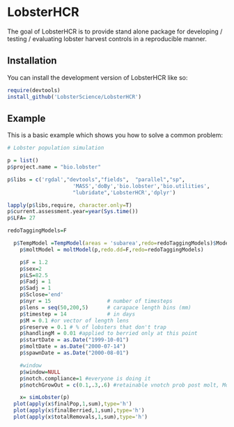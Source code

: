 
# LobsterHCR


The goal of LobsterHCR is to provide stand alone package for developing / testing / evaluating lobster harvest controls in a reproducible manner.

## Installation

You can install the development version of LobsterHCR like so:

``` r
require(devtools)
install_github('LobsterScience/LobsterHCR')
```

## Example

This is a basic example which shows you how to solve a common problem:

``` r
# Lobster population simulation

p = list()
p$project.name = "bio.lobster"

p$libs = c('rgdal',"devtools","fields",  "parallel","sp",
                     'MASS','doBy','bio.lobster','bio.utilities',
                     "lubridate",'LobsterHCR','dplyr')

lapply(p$libs,require, character.only=T)
p$current.assessment.year=year(Sys.time())
p$LFA= 27

redoTaggingModels=F

  p$TempModel =TempModel(areas = 'subarea',redo=redoTaggingModels)$Model
	p$moltModel = moltModel(p,redo.dd=F,redo=redoTaggingModels)

	p$F = 1.2
	p$sex=2
	p$LS=82.5
	p$Fadj = 1
	p$Sadj = 1
	p$Sclose='end'
	p$nyr = 15					# number of timesteps
	p$lens = seq(50,200,5)		# carapace length bins (mm)
	p$timestep = 14  			# in days
	p$M = 0.1 #or vector of length lens
	p$reserve = 0.1 # % of lobsters that don't trap
	p$handlingM = 0.01 #applied to berried only at this point
	p$startDate = as.Date("1999-10-01")
	p$moltDate = as.Date("2000-07-14")
	p$spawnDate = as.Date("2000-08-01")

	#window
	p$window=NULL
	p$notch.compliance=1 #everyone is doing it
	p$notchGrowOut = c(0.1,.3,.6) #retainable vnotch prob post molt, Moult1, moult2, moult3

	x= simLobster(p)
  plot(apply(x$finalPop,1,sum),type='h') 
  plot(apply(x$finalBerried,1,sum),type='h')
  plot(apply(x$totalRemovals,1,sum),type='h')

```

